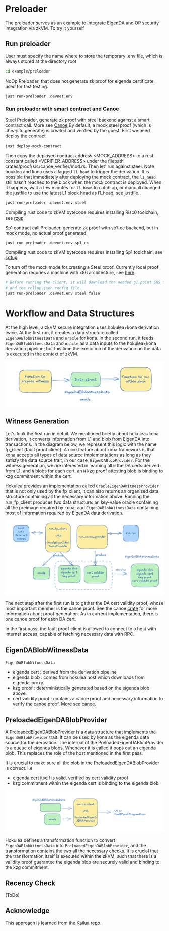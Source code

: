 # Preloader

The preloader serves as an example to integrate EigenDA and OP security integration via zkVM. To try it yourself

## Run preloader

User must specify the name where to store the temporary .env file, which is always stored at the directory root
```bash
cd example/preloader
```

NoOp Preloader, that does not generate zk proof for eigenda certificate, used for fast testing. 
```bash
just run-preloader .devnet.env
```

### Run preloader with smart contract and Canoe

Steel Preloader, generate zk proof with steel backend against a smart contract call. More see [Canoe](../../canoe) By default, a mock steel proof (which is cheap to generate) is created and verified by the guest. First we need deploy the contract

```bash
just deploy-mock-contract
```

Then copy the deployed contract address <MOCK_ADDRESS> to a rust constant called <VERIFIER_ADDRESS> under the filepath crates/proof/src/canoe_verifier/mod.rs. Then let' run against steel. Note houklea and kona uses a lagged `l1_head` to trigger the derivation. It is possible that immediately after deploying the mock contract, the
`l1_head` still hasn't reached to the block when the mock contract is deployed. When it happens, wait a few minutes for `l1_head` to catch up, or 
manuall changed the justfile to use the latest L1 block head as l1_head, see [justfile](../../justfile).

```bash
just run-preloader .devnet.env steel
```
Compiling rust code to zkVM bytecode requires installing Risc0 toolchain, see [rzup](https://dev.risczero.com/api/zkvm/install).

Sp1 contract call Preloader, generate zk proof with sp1-cc backend, but in mock mode, no actual proof generated
```bash
just run-preloader .devnet.env sp1-cc
```
Compiling rust code to zkVM bytecode requires installing Sp1 toolchain, see [sp1up](https://docs.succinct.xyz/docs/sp1/getting-started/install).


To turn off the mock mode for creating a Steel proof. Currently local proof generation requries a machine with x86 architecture, see [here](https://dev.risczero.com/api/generating-proofs/local-proving#proving-hardware). 

```bash
# Before running the client, it will download the needed g1.point SRS file
# and the rollup.json config file.
just run-preloader .devnet.env steel false
```
# Workflow and Data Structures

At the high level, a zkVM secure integration uses hokulea+kona derivation twice. At the first run, it creates a data structure called `EigenDABlobWitnessData` and `oracle` for kona. In the second run, it feeds `EigenDABlobWitnessData` and `oracle` as a data inputs to the hokulea+kona derivation pipeline; but this time the execution of the derivation on the data is executed in the context of zkVM.

<div align="center">
    <img src="../../assets/zkVM-integration-basic-workflow.png"/>
</div>

## Witness Generation

Let's look the first run in detail. We mentioned briefly about hokulea+kona derivation, it converts information from L1 and blob from EigenDA into transactions.
In the diagram below, we represent this logic with the name fp_client (fault proof client). A nice feature about kona framework is that kona accepts all 
types of data source implementations as long as they satisfy the data source trait, in our case, `EigenDABlobProvider`. For the witness generation, we are 
interested in learning all `N` the DA certs derived from L1, and `N` blobs for each cert, an `N` kzg proof attesting blob is binding to kzg commitment within the cert.

Hokulea provides an implementation called `OracleEigenDAWitnessProvider` that is not only used by the fp_client, it can also returns an organized data structure
containing all the necessary information above. Running the run_fp_client produces two data structure: an key-value oracle containing all the preimage required by kona, and `EigenDABlobWitnessData` containing most of information required by EigenDA data derivation.

<div align="center">
    <img src="../../assets/zkVM-witness-generation.png"/>
</div>

The next step after the first run is to gather the DA cert validity proof, whose most important member is the canoe proof. See the canoe [crate](../../canoe/) 
for more information about proof generation. As in current implementation, there is one canoe proof for each DA cert. 

In the first pass, the fault proof client is allowed to connect to a host with internet access, capable of fetching necessary data with RPC.

## EigenDABlobWitnessData

`EigenDABlobWitnessData`
- eigenda cert : derived from the derivation pipeline
- eigenda blob : comes from hokulea host which downloads from eigenda-proxy.
- kzg proof : deterministically generated based on the eigenda blob above.
- cert validity proof : contains a canoe proof and necessary information to verify the canoe proof. More see [canoe](../../canoe/).

## PreloadedEigenDABlobProvider

A PreloadedEigenDABlobProvider is a data structure that implements the `EigenDABlobProvider` trait. It can be used by kona as the eigenda data source for the derivation. 
The internal of the PreloadedEigenDABlobProvider is a queue of eigenda blobs. Whenever it is called it pops out an eigenda blob. This replaces the role of the host
mentioned in the first pass. 

It is crucial to make sure all the blob in the PreloadedEigenDABlobProvider is correct. i.e 
- eigenda cert itself is valid, verified by cert validity proof
- kzg commitment within the eigenda cert is binding to the eigenda blob

<div align="center">
    <img src="../../assets/zkVM-executing-derivation.png"/>
</div>

Hokulea defines a transformation function to convert `EigenDABlobWitnessData` into `PreloadedEigenDABlobProvider`, and the transformation contains the two all the 
necessary checks. It is crucial that the transformation itself is executed within the zkVM, such that there is a validity proof guarantee the eigenda blob are securely
valid and binding to the kzg commitment.

## Recency Check

(ToDo)

## Acknowledge

This approach is learned from the Kailua repo.
